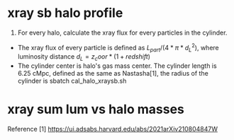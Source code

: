 # xray sb halo profile
1. For every halo, calculate the xray flux for every particles in the cylinder.
- The xray flux of every particle is defined as $L_{part}/(4*\pi * d_L^2)$, where luminosity distance $d_L = z_coor * (1+redshift)$ 
- The cylinder center is halo's gas mass center. The cylinder length is 6.25 cMpc, defined as the same as Nastasha[1], the radius of the cylinder is 
sbatch cal_halo_xraysb.sh



# xray sum lum vs halo masses


Reference
[1] https://ui.adsabs.harvard.edu/abs/2021arXiv210804847W